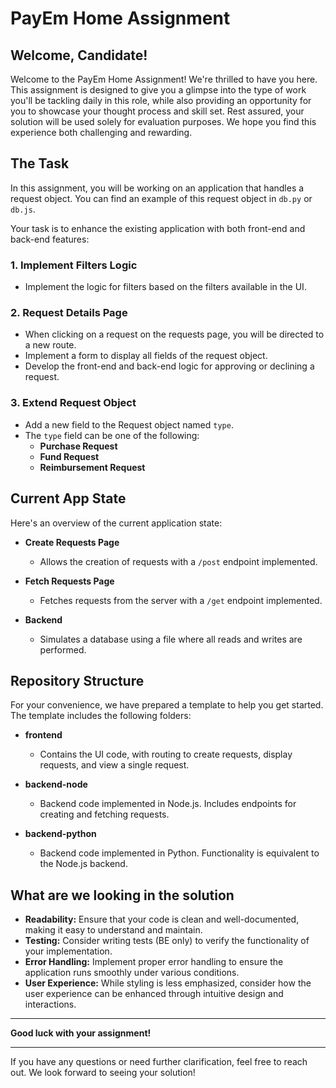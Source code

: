 # PayEm Home Assignment

## Welcome, Candidate!

Welcome to the PayEm Home Assignment! We're thrilled to have you here. This assignment is designed to give you a glimpse into the type of work you'll be tackling daily in this role, while also providing an opportunity for you to showcase your thought process and skill set. Rest assured, your solution will be used solely for evaluation purposes. We hope you find this experience both challenging and rewarding.

## The Task

In this assignment, you will be working on an application that handles a request object. You can find an example of this request object in `db.py` or `db.js`.

Your task is to enhance the existing application with both front-end and back-end features:

### 1. Implement Filters Logic

- Implement the logic for filters based on the filters available in the UI.

### 2. Request Details Page

- When clicking on a request on the requests page, you will be directed to a new route.
- Implement a form to display all fields of the request object.
- Develop the front-end and back-end logic for approving or declining a request.

### 3. Extend Request Object

- Add a new field to the Request object named `type`.
- The `type` field can be one of the following:
  - **Purchase Request**
  - **Fund Request**
  - **Reimbursement Request**

## Current App State

Here's an overview of the current application state:

- **Create Requests Page**
  - Allows the creation of requests with a `/post` endpoint implemented.

- **Fetch Requests Page**
  - Fetches requests from the server with a `/get` endpoint implemented.

- **Backend**
  - Simulates a database using a file where all reads and writes are performed.

## Repository Structure

For your convenience, we have prepared a template to help you get started. The template includes the following folders:

- **frontend**
  - Contains the UI code, with routing to create requests, display requests, and view a single request.

- **backend-node**
  - Backend code implemented in Node.js. Includes endpoints for creating and fetching requests.

- **backend-python**
  - Backend code implemented in Python. Functionality is equivalent to the Node.js backend.

## What are we looking in the solution

- **Readability:** Ensure that your code is clean and well-documented, making it easy to understand and maintain.
- **Testing:** Consider writing tests (BE only) to verify the functionality of your implementation.
- **Error Handling:** Implement proper error handling to ensure the application runs smoothly under various conditions.
- **User Experience:** While styling is less emphasized, consider how the user experience can be enhanced through intuitive design and interactions.

---

**Good luck with your assignment!**

---

If you have any questions or need further clarification, feel free to reach out. We look forward to seeing your solution!
